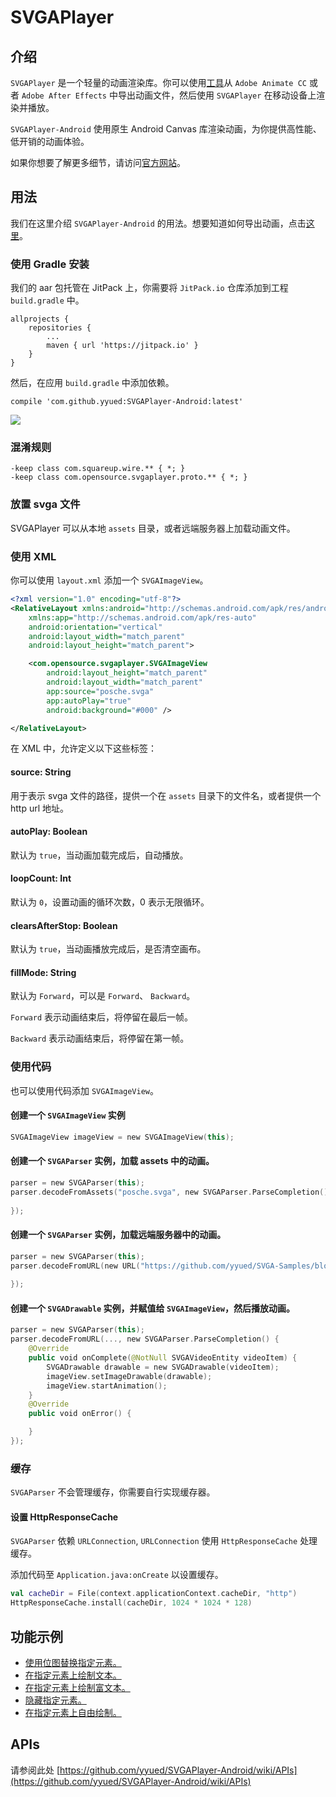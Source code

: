 # SVGAPlayer

## 介绍

`SVGAPlayer` 是一个轻量的动画渲染库。你可以使用[工具](http://svga.io/designer.html)从 `Adobe Animate CC` 或者 `Adobe After Effects` 中导出动画文件，然后使用 `SVGAPlayer` 在移动设备上渲染并播放。

`SVGAPlayer-Android` 使用原生 Android Canvas 库渲染动画，为你提供高性能、低开销的动画体验。

如果你想要了解更多细节，请访问[官方网站](http://svga.io/)。

## 用法

我们在这里介绍 `SVGAPlayer-Android` 的用法。想要知道如何导出动画，点击[这里](http://svga.io/designer.html)。

### 使用 Gradle 安装

我们的 aar 包托管在 JitPack 上，你需要将 `JitPack.io` 仓库添加到工程 `build.gradle` 中。

```
allprojects {
    repositories {
        ...
        maven { url 'https://jitpack.io' }
    }
}
```

然后，在应用 `build.gradle` 中添加依赖。

```
compile 'com.github.yyued:SVGAPlayer-Android:latest'
```

[![](https://jitpack.io/v/yyued/SVGAPlayer-Android.svg)](https://jitpack.io/#yyued/SVGAPlayer-Android)

### 混淆规则

```
-keep class com.squareup.wire.** { *; }
-keep class com.opensource.svgaplayer.proto.** { *; }
```

### 放置 svga 文件

SVGAPlayer 可以从本地 `assets` 目录，或者远端服务器上加载动画文件。

### 使用 XML

你可以使用 `layout.xml` 添加一个 `SVGAImageView`。

```xml
<?xml version="1.0" encoding="utf-8"?>
<RelativeLayout xmlns:android="http://schemas.android.com/apk/res/android"
    xmlns:app="http://schemas.android.com/apk/res-auto"
    android:orientation="vertical"
    android:layout_width="match_parent"
    android:layout_height="match_parent">

    <com.opensource.svgaplayer.SVGAImageView
        android:layout_height="match_parent"
        android:layout_width="match_parent"
        app:source="posche.svga"
        app:autoPlay="true"
        android:background="#000" />

</RelativeLayout>
```

在 XML 中，允许定义以下这些标签：

#### source: String
用于表示 svga 文件的路径，提供一个在 `assets` 目录下的文件名，或者提供一个 http url 地址。

#### autoPlay: Boolean
默认为 `true`，当动画加载完成后，自动播放。

#### loopCount: Int
默认为 `0`，设置动画的循环次数，0 表示无限循环。

#### clearsAfterStop: Boolean
默认为 `true`，当动画播放完成后，是否清空画布。

#### fillMode: String

默认为 `Forward`，可以是 `Forward`、 `Backward`。

`Forward` 表示动画结束后，将停留在最后一帧。

`Backward` 表示动画结束后，将停留在第一帧。

### 使用代码

也可以使用代码添加 `SVGAImageView`。

#### 创建一个 `SVGAImageView` 实例

```kotlin
SVGAImageView imageView = new SVGAImageView(this);
```

#### 创建一个 `SVGAParser` 实例，加载 assets 中的动画。

```kotlin
parser = new SVGAParser(this);
parser.decodeFromAssets("posche.svga", new SVGAParser.ParseCompletion() {
    
});
```

#### 创建一个 `SVGAParser` 实例，加载远端服务器中的动画。

```kotlin
parser = new SVGAParser(this);
parser.decodeFromURL(new URL("https://github.com/yyued/SVGA-Samples/blob/master/posche.svga?raw=true"), new SVGAParser.ParseCompletion() {
    
});
```

#### 创建一个 `SVGADrawable` 实例，并赋值给 `SVGAImageView`，然后播放动画。

```kotlin
parser = new SVGAParser(this);
parser.decodeFromURL(..., new SVGAParser.ParseCompletion() {
    @Override
    public void onComplete(@NotNull SVGAVideoEntity videoItem) {
        SVGADrawable drawable = new SVGADrawable(videoItem);
        imageView.setImageDrawable(drawable);
        imageView.startAnimation();
    }
    @Override
    public void onError() {

    }
});
```

### 缓存

`SVGAParser` 不会管理缓存，你需要自行实现缓存器。

#### 设置 HttpResponseCache

`SVGAParser` 依赖 `URLConnection`, `URLConnection` 使用 `HttpResponseCache` 处理缓存。

添加代码至 `Application.java:onCreate` 以设置缓存。

```kotlin
val cacheDir = File(context.applicationContext.cacheDir, "http")
HttpResponseCache.install(cacheDir, 1024 * 1024 * 128)
```

## 功能示例

* [使用位图替换指定元素。](https://github.com/yyued/SVGAPlayer-Android/wiki/Dynamic-Image)
* [在指定元素上绘制文本。](https://github.com/yyued/SVGAPlayer-Android/wiki/Dynamic-Text)
* [在指定元素上绘制富文本。](https://github.com/yyued/SVGAPlayer-Android/wiki/Dynamic-Text-Layout)
* [隐藏指定元素。](https://github.com/yyued/SVGAPlayer-Android/wiki/Dynamic-Hidden)
* [在指定元素上自由绘制。](https://github.com/yyued/SVGAPlayer-Android/wiki/Dynamic-Drawer)

## APIs

请参阅此处 [https://github.com/yyued/SVGAPlayer-Android/wiki/APIs](https://github.com/yyued/SVGAPlayer-Android/wiki/APIs)
